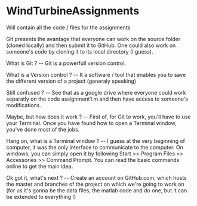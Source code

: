 # WindTurbineAssignments
Will contain all the code / files for the assignments

Git presents the avantage that everyone can work on the source folder (cloned locally) and then submit it to GitHub. One could also work on someone's code by cloning it to its local directory (I guess). 


What is Git ? 
-- Git is a powerfull version control. 

What is a Version control ? 
-- It a software / tool that enables you to save the different version of a project (generaly speaking)

Still confused ? 
-- See that as a google drive where everyone could work separatly on the code assignment1.m and then have access to someone's modifications. 

Maybe, but how does it work ? 
-- First of, for Git to work, you'll have to use your Terminal. Once you have found how to open a Terminal window, you've done most of the jobs. 

Hang on, what is a Terminal window ? 
-- I guess at the very beginning of computer, it was the only interface to communicate to the computer. On windows, you can simply open it by following Start >> Program Files >> Accessories >> Command Prompt. You can read the basic commands online to get the main idea.

Ok got it, what's next ?
-- Create an account on GitHub.com, which hosts the master and branches of the project on which we're going to work on (for us it's gonna be the data files, the matlab code and do one, but it can be extended to everything !) 


